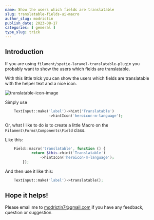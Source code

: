 ```yaml
---
name: Show the users which fields are translatable
slug: translatable-fields-ui-macro
author_slug: modrictin
publish_date: 2023-08-17
categories: [ general ]
type_slug: trick
---
```


## Introduction

If you are using `filament/spatie-laravel-translatable-plugin` you probably want to show the users which fields are translatable.

With this little trick you can show the users which fields are translatable with the helper text and a nice icon.

![translatable-icon-image](images/content/articles/modrictin-translatable-ui-macro/translatable-icon.webp)

Simply use

```php
    TextInput::make('label')->hint('Translatable')
                    ->hintIcon('heroicon-m-language');
```

Or, what I like to do is to create a little Macro on the `Filament\Forms\Components\Field` class.

Like this:

```php
    Field::macro('translatable', function () {
            return $this->hint('Translatable')
                ->hintIcon('heroicon-m-language');
        });
```

And then use it like this:

```php
    TextInput::make('label')->translatable();
```

## Hope it helps!

Please email me to [modrictin7@gmail.com](mailto:modrictin7@gmail.com) if you have any feedback, question or suggestion.

